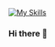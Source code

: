 [![My Skills](https://skillicons.dev/icons?i=arduino,bash,blender,css,discord,eclipse,git,github,html,idea,instagram,java,latex,linux,md,mysql,nginx,php,raspberrypi,stackoverflow,unity,vim,vscode,wordpress)](https://skillicons.dev)

### Hi there 👋

<!--
**OskHe/OskHe** is a ✨ _special_ ✨ repository because its `README.md` (this file) appears on your GitHub profile.

Here are some ideas to get you started:

- 🔭 I’m currently working on ...
- 🌱 I’m currently learning ...
- 👯 I’m looking to collaborate on ...
- 🤔 I’m looking for help with ...
- 💬 Ask me about ...
- 📫 How to reach me: ...
- 😄 Pronouns: ...
- ⚡ Fun fact: ...
-->

